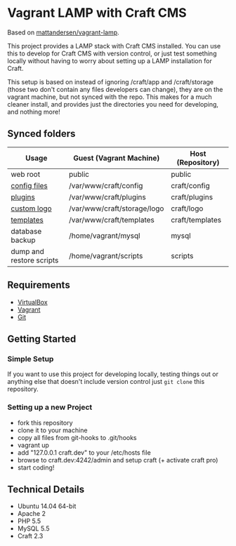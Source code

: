 Vagrant LAMP with Craft CMS
===========================
Based on [mattandersen/vagrant-lamp](https://github.com/mattandersen/vagrant-lamp).

This project provides a LAMP stack with Craft CMS installed. You can use this to develop for Craft CMS with version control, or just test something locally without having to worry about setting up a LAMP installation for Craft.

This setup is based on instead of ignoring /craft/app and /craft/storage (those two don't contain any files developers can change), they are on the vagrant machine, but not synced with the repo.
This makes for a much cleaner install, and provides just the directories you need for developing, and nothing more!

Synced folders
--------------
| Usage         | Guest (Vagrant Machine) | Host (Repository)  |
| ------------  | --------------- | ----- |
| web root      | public          | public |
| [config files](http://buildwithcraft.com/docs/folder-structure#craft-config) | /var/www/craft/config    |  craft/config |
| [plugins](http://buildwithcraft.com/docs/folder-structure#craft-plugins) | /var/www/craft/plugins | craft/plugins |
| [custom logo](http://buildwithcraft.com/docs/folder-structure#craft-storage) | /var/www/craft/storage/logo | craft/logo |
| [templates](http://buildwithcraft.com/docs/templating-overview) | /var/www/craft/templates | craft/templates
| database backup | /home/vagrant/mysql | mysql |
| dump and restore scripts | /home/vagrant/scripts | scripts |

Requirements
------------
* [VirtualBox](http://www.virtualbox.com)
* [Vagrant](http://www.vagrantup.com)
* [Git](http://git-scm.com/)

Getting Started
---------------

### Simple Setup
If you want to use this project for developing locally, testing things out or anything else that doesn't include version control just `git clone` this repository.

### Setting up a new Project
* fork this repository
* clone it to your machine
* copy all files from git-hooks to .git/hooks
* vagrant up
* add "127.0.0.1 craft.dev" to your /etc/hosts file
* browse to craft.dev:4242/admin and setup craft (+ activate craft pro)
* start coding!

Technical Details
-----------------
* Ubuntu 14.04 64-bit
* Apache 2
* PHP 5.5
* MySQL 5.5
* Craft 2.3
